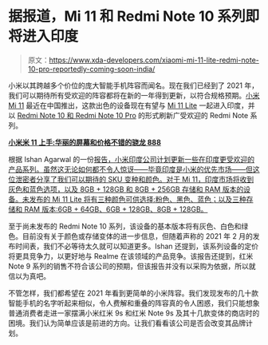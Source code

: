 # 据报道，Mi 11 和 Redmi Note 10 系列即将进入印度

> 原文：<https://www.xda-developers.com/xiaomi-mi-11-lite-redmi-note-10-pro-reportedly-coming-soon-india/>

小米以其跨越多个价位的庞大智能手机阵容而闻名。现在我们已经到了 2021 年，我们可以期待所有受欢迎的阵容都将在新的一年得到更新，以符合规格预期。[小米 Mi 11](https://www.xda-developers.com/xiaomi-mi-11-hands-on-preview/) 最近在中国推出，这款出色的设备现在有望与 [Mi 11 Lite](https://www.xda-developers.com/xiaomi-prepares-add-mid-range-lite-model-mi-11-line/) 一起进入印度，并以 [Redmi Note 10 和 Redmi Note 10 Pro](https://www.xda-developers.com/redmi-note-10-pro-leak-hints-another-mid-range-snapdragon-7-series-phone/) 的形式刷新广受欢迎的 Redmi Note 系列。

**[小米米 11 上手:华丽的屏幕和价格不错的骁龙 888](https://www.xda-developers.com/xiaomi-mi-11-hands-on-preview/)**

根据 Ishan Agarwal 的一份[报告，小米印度公司计划更新一些在印度更受欢迎的产品系列。虽然这无论如何都不令人惊讶——毕竟印度是小米的优先市场——但这位泄密者分享了我们可以期待的 SKU 变种和颜色。对于 Mi 11，印度市场将收到灰色和蓝色选项，以及 8GB + 128GB 和 8GB + 256GB 存储和 RAM 版本的设备。未发布的 Mi 11 Lite 将有三种颜色可供选择:粉色、黑色、蓝色；以及三种存储和 RAM 版本:6GB + 64GB、6GB + 128GB、8GB + 128GB。](https://www.91mobiles.com/hub/redmi-note-10-pro-mi-11-lite-india-launch-specifications-price-colours-exclusive/)

至于尚未发布的 Redmi Note 10 系列，该设备的基本版本将有灰色、白色和绿色。目前没有关于颜色或存储变体的进一步信息，但随着声称的 2021 年 2 月的发布时间表，我们不必等待太久就可以知道更多。Ishan 还提到，该系列设备的定价将更具竞争力，以更好地与 Realme 在该领域的产品竞争。该报告还提到，红米 Note 9 系列的销售不符合该公司的预期，但该报告并没有以采购为依据，所以就信以为真吧。

不管怎样，我们都希望在 2021 年看到更简单的小米阵容。我们发现发布的几十款智能手机的名字听起来相似，令人费解和重叠的阵容真的令人困惑，我们只能想象普通消费者走进一家摆满小米红米 9s 和红米 Note 9s 及其十几款变体的商店时的困境。我们认为简单应该是前进的方向。让我们看看该公司是否会改变其品牌计划。